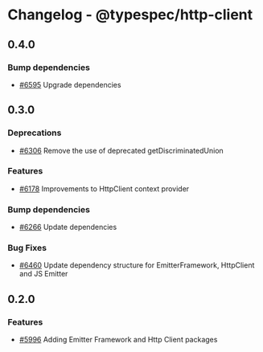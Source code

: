 # Changelog - @typespec/http-client

## 0.4.0

### Bump dependencies

- [#6595](https://github.com/microsoft/typespec/pull/6595) Upgrade dependencies


## 0.3.0

### Deprecations

- [#6306](https://github.com/microsoft/typespec/pull/6306) Remove the use of deprecated getDiscriminatedUnion

### Features

- [#6178](https://github.com/microsoft/typespec/pull/6178) Improvements to HttpClient context provider

### Bump dependencies

- [#6266](https://github.com/microsoft/typespec/pull/6266) Update dependencies

### Bug Fixes

- [#6460](https://github.com/microsoft/typespec/pull/6460) Update dependency structure for EmitterFramework, HttpClient and JS Emitter

## 0.2.0

### Features

- [#5996](https://github.com/microsoft/typespec/pull/5996) Adding Emitter Framework and Http Client packages
